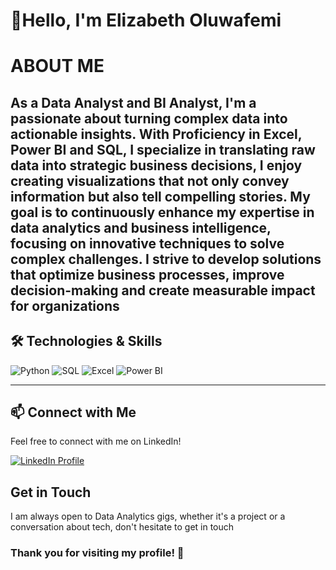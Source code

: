 # 👋Hello, I'm Elizabeth Oluwafemi

# ABOUT ME
As a  **Data Analyst** and **BI Analyst**, I'm a passionate about turning complex data into actionable insights. With Proficiency in  **Excel**, **Power BI**  and **SQL**, I specialize in translating raw data into strategic business decisions, I enjoy creating visualizations that not only convey information but also tell compelling stories. My goal is to continuously enhance my expertise in data analytics and business intelligence, focusing on innovative techniques to solve complex challenges. I strive to develop solutions that optimize business processes, improve decision-making and create measurable impact for organizations
-------------------
## 🛠️ Technologies & Skills
<p align="left">
  <img src="https://img.shields.io/badge/-Python-3776AB?style=for-the-badge&logo=python&logoColor=white" alt="Python"/>
  <img src="https://img.shields.io/badge/-SQL-4479A1?style=for-the-badge&logo=postgresql&logoColor=white" alt="SQL"/>
  <img src="https://img.shields.io/badge/-Excel-217346?style=for-the-badge&logo=microsoft-excel&logoColor=white" alt="Excel"/>
  <img src="https://img.shields.io/badge/-Power%20BI-F2C811?style=for-the-badge&logo=power-bi&logoColor=white" alt="Power BI"/>
</p>


  -------------
## 📫 Connect with Me

Feel free to connect with me on LinkedIn!

[![LinkedIn Profile](https://img.shields.io/badge/LinkedIn-Connect%20with%20Me-blue?style=flat-square)](https://www.linkedin.com/in/ademola-obisesan-psm-0b0b88210?)



##  Get in Touch
I am always open to Data Analytics gigs, whether it's a project or a conversation about tech, don't hesitate to get in touch

### Thank you for visiting my profile! 🌟


